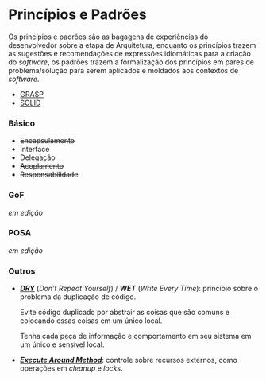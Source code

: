 # Princípios e Padrões

Os princípios e padrões são as bagagens de experiências do desenvolvedor sobre a etapa de Arquitetura, enquanto os princípios trazem as sugestões e recomendações de expressões idiomáticas para a criação do _software_, os padrões trazem a formalização dos princípios em pares de problema/solução para serem aplicados e moldados aos contextos de _software_.

* [GRASP](/arquitetura/grasp.md)
* [SOLID](/arquitetura/solid.md)

### Básico

* ~~Encapsulamento~~
* Interface
* Delegação
* ~~Acoplamento~~
* ~~Responsabilidade~~

### GoF

_em edição_

### POSA

_em edição_

### Outros

* **_[DRY](http://c2.com/cgi/wiki?DontRepeatYourself "Dont Repeat Yourself")_** \(_Don’t Repeat Yourself_\) / **_WET_** \(_Write Every Time_\): princípio sobre o problema da duplicação de código.

  Evite código duplicado por abstrair as coisas que são comuns e colocando essas coisas em um único local.

  Tenha cada peça de informação e comportamento em seu sistema em um único e sensível local.

* **_[Execute Around Method](http://c2.com/cgi/wiki?ExecuteAroundMethod "Execute Around Method")_**: controle sobre recursos externos, como operações em _cleanup_ e _locks_.



